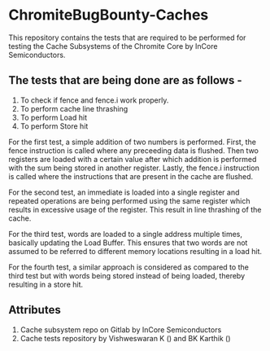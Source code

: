 # ChromiteBugBounty-Caches

This repository contains the tests that are required to be performed for testing the Cache Subsystems of the Chromite Core by InCore Semiconductors.

## The tests that are being done are as follows - 

1. To check if fence and fence.i work properly.
2. To perform cache line thrashing
3. To perform Load hit
4. To perform Store hit

For the first test, a simple addition of two numbers is performed. First, the fence instruction is called where any preceeding data is flushed. Then two registers are loaded with a certain value after which addition is performed with the sum being stored in another register. Lastly, the fence.i instruction is called where the instructions that are present in the cache are flushed.

For the second test, an immediate is loaded into a single register and repeated operations are being performed using the same register which results in excessive usage of the register. This result in line thrashing of the cache.

For the third test, words are loaded to a single address multiple times, basically updating the Load Buffer. This ensures that two words are not assumed to be referred to different memory locations resulting in a load hit.

For the fourth test, a similar approach is considered as compared to the third test but with words being stored instead of being loaded, thereby resulting in a store hit.

## Attributes

1. Cache subsystem repo on Gitlab by InCore Semiconductors
2. Cache tests repository by Vishweswaran K () and BK Karthik ()
